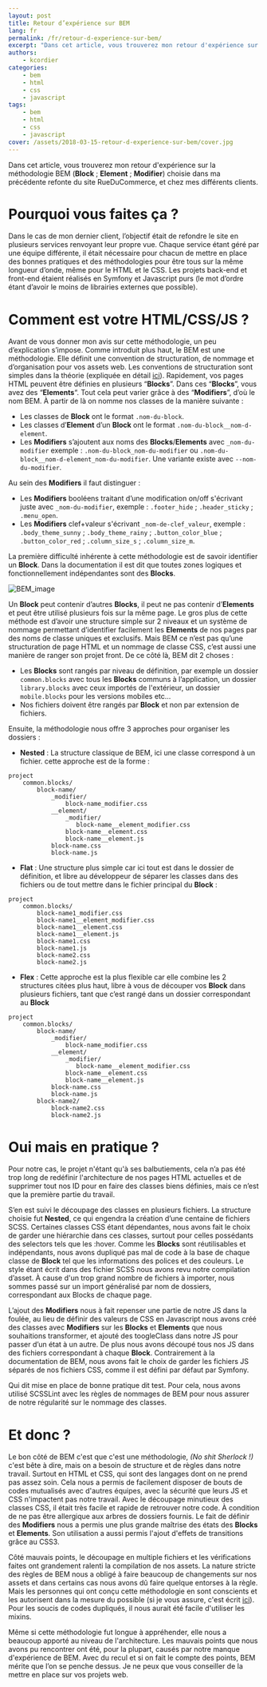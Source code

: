 ```yaml
---
layout: post
title: Retour d’expérience sur BEM
lang: fr
permalink: /fr/retour-d-experience-sur-bem/
excerpt: "Dans cet article, vous trouverez mon retour d'expérience sur la méthodologie BEM (Block ; Element ; Modifier), choisie dans ma précédente refonte du..."
authors:
    - kcordier
categories:
    - bem
    - html
    - css
    - javascript
tags:
    - bem
    - html
    - css
    - javascript
cover: /assets/2018-03-15-retour-d-experience-sur-bem/cover.jpg
---
```


Dans cet article, vous trouverez mon retour d'expérience sur la méthodologie BEM (**Block** ; **Element** ; **Modifier**) choisie dans ma précédente refonte du site RueDuCommerce, et chez mes différents clients.
  
# Pourquoi vous faites ça ?  
  
Dans le cas de mon dernier client, l’objectif était de refondre le site en plusieurs services renvoyant leur propre vue. Chaque service étant géré par une équipe différente, il était nécessaire pour chacun de mettre en place des bonnes pratiques et des méthodologies pour être tous sur la même longueur d’onde, même pour le HTML et le CSS. Les projets back-end et front-end étaient réalisés en Symfony et Javascript purs (le mot d’ordre étant d’avoir le moins de librairies externes que possible).
  
# Comment est votre HTML/CSS/JS ?

Avant de vous donner mon avis sur cette méthodologie, un peu d’explication s’impose. Comme introduit plus haut, le BEM est une méthodologie. Elle définit une convention de structuration, de nommage et d’organisation pour vos assets web. Les conventions de structuration sont simples dans la théorie (expliquée en détail [ici](https://en.bem.info)). Rapidement, vos pages HTML peuvent être définies en plusieurs “**Blocks**”. Dans ces “**Blocks**”, vous avez des “**Elements**“. Tout cela peut varier grâce à des “**Modifiers**”, d’où le nom BEM. À partir de là on nomme nos classes de la manière suivante :

 - Les classes de **Block** ont le format `.nom-du-block`.
 - Les classes d’**Element** d’un **Block** ont le format `.nom-du-block__nom-d-element`.
 - Les **Modifiers** s’ajoutent aux noms des **Blocks**/**Elements** avec `_nom-du-modifier` exemple : `.nom-du-block_nom-du-modifier` ou `.nom-du-block__nom-d-element_nom-du-modifier`.
Une variante existe avec `--nom-du-modifier`.

Au sein des **Modifiers** il faut distinguer :
 - Les **Modifiers** booléens traitant d’une modification on/off s'écrivant juste avec `_nom-du-modifier`, exemple : `.footer_hide` ; `.header_sticky` ; `.menu_open`.
- Les **Modifiers** clef+valeur s'écrivant `_nom-de-clef_valeur`, exemple : `.body_theme_sunny` ; `.body_theme_rainy` ; `.button_color_blue` ; `.button_color_red` ; `.column_size_s` ; `.column_size_m`.

La première difficulté inhérente à cette méthodologie est de savoir identifier un **Block**. Dans la documentation il est dit que toutes zones logiques et fonctionnellement indépendantes sont des **Blocks**.

![BEM_image]({{site.baseurl}}/assets/2018-03-15-retour-d-experience-sur-bem/bem_image.png)

Un **Block** peut contenir d’autres **Blocks**, il peut ne pas contenir d’**Elements** et peut être utilisé plusieurs fois sur la même page.
Le gros plus de cette méthode est d’avoir une structure simple sur 2 niveaux et un système de nommage permettant d’identifier facilement les **Elements** de nos pages par des noms de classe uniques et exclusifs.
Mais BEM ce n’est pas qu’une structuration de page HTML et un nommage de classe CSS, c’est aussi une manière de ranger son projet front.
De ce côté là, BEM dit 2 choses :
 - Les **Blocks** sont rangés par niveau de définition, par exemple un dossier `common.blocks` avec tous les **Blocks** communs à l’application, un dossier `library.blocks` avec ceux importés de l'extérieur, un dossier `mobile.blocks` pour les versions mobiles etc...
 - Nos fichiers doivent être rangés par **Block** et non par extension de fichiers.

Ensuite, la méthodologie nous offre 3 approches pour organiser les dossiers :
 - **Nested** : La structure classique de BEM, ici une classe correspond à un fichier. cette approche est de la forme :
```
project
    common.blocks/
        block-name/
            _modifier/
                block-name_modifier.css                     
            __element/
                _modifier/
                   block-name__element_modifier.css
                block-name__element.css
                block-name__element.js
            block-name.css
            block-name.js
```
 - **Flat** : Une structure plus simple car ici tout est dans le dossier de définition, et libre au développeur de séparer les classes dans des fichiers ou de tout mettre dans le fichier principal du **Block** :
```
project 
    common.blocks/
        block-name1_modifier.css                     
        block-name1__element_modifier.css
        block-name1__element.css
        block-name1__element.js
        block-name1.css
        block-name1.js        
        block-name2.css
        block-name2.js       
```
 - **Flex** : Cette approche est la plus flexible car elle combine les 2 structures citées plus haut, libre à vous de découper vos **Block** dans plusieurs fichiers, tant que c’est rangé dans un dossier correspondant au **Block**
```
project 
    common.blocks/
        block-name/
            _modifier/
                block-name_modifier.css                     
            __element/
                _modifier/
                   block-name__element_modifier.css
                block-name__element.css
                block-name__element.js
            block-name.css
            block-name.js
        block-name2/
            block-name2.css
            block-name2.js
```

# Oui mais en pratique ?

Pour notre cas, le projet n'étant qu'à ses balbutiements, cela n’a pas été trop long de redéfinir l'architecture de nos pages HTML actuelles et de supprimer tout nos ID pour en faire des classes biens définies, mais ce n’est que la première partie du travail.

S’en est suivi le découpage des classes en plusieurs fichiers. La structure choisie fut **Nested**, ce qui engendra la création d’une centaine de fichiers SCSS. Certaines classes CSS étant dépendantes, nous avons fait le choix de garder une hiérarchie dans ces classes, surtout pour celles possédants des selectors tels que les :hover.
Comme les **Blocks** sont réutilisables et indépendants, nous avons dupliqué pas mal de code à la base de chaque classe de **Block** tel que les informations des polices et des couleurs.
Le style étant écrit dans des fichier SCSS nous avons revu notre compilation d’asset. À cause d'un trop grand nombre de fichiers à importer, nous sommes passé sur un import généralisé par nom de dossiers, correspondant aux Blocks de chaque page.

L’ajout des **Modifiers** nous à fait repenser une partie de notre JS dans la foulée, au lieu de définir des valeurs de CSS en Javascript nous avons créé des classes avec **Modifiers** sur les **Blocks** et **Elements** que nous souhaitions transformer, et ajouté des toogleClass dans notre JS pour passer d’un état à un autre. De plus nous avons découpé tous nos JS dans des fichiers correspondant à chaque **Block**. Contrairement à la documentation de BEM, nous avons fait le choix de garder les fichiers JS séparés de nos fichiers CSS, comme il est défini par défaut par Symfony.

Qui dit mise en place de bonne pratique dit test. Pour cela, nous avons utilisé SCSSLint avec les règles de nommages de BEM pour nous assurer de notre régularité sur le nommage des classes.

# Et donc ?

Le bon côté de BEM c'est que c'est une méthodologie, *(No shit Sherlock !)* c'est bête à dire, mais on a besoin de structure et de règles dans notre travail. Surtout en HTML et CSS, qui sont des langages dont on ne prend pas assez soin.
Cela nous a permis de facilement disposer de bouts de codes mutualisés avec d'autres équipes, avec la sécurité que leurs JS et CSS n'impactent pas notre travail.
Avec le découpage minutieux des classes CSS, il était très facile et rapide de retrouver notre code. À condition de ne pas être allergique aux arbres de dossiers fournis.
Le fait de définir des **Modifiers** nous a permis une plus grande maîtrise des états des **Blocks** et **Elements**. Son utilisation a aussi permis l'ajout d'effets de transitions grâce au CSS3.

Côté mauvais points, le découpage en multiple fichiers et les vérifications faites ont grandement ralenti la compilation de nos assets. La nature stricte des règles de BEM nous a obligé à faire beaucoup de changements sur nos assets et dans certains cas nous avons dû faire quelque entorses à la règle. Mais les personnes qui ont conçu cette méthodologie en sont conscients et les autorisent dans la mesure du possible (si je vous assure, c'est écrit [ici](https://en.bem.info/methodology/css/#nested-selectors)). Pour les soucis de codes dupliqués, il nous aurait été facile d'utiliser les mixins.

Même si cette méthodologie fut longue à appréhender, elle nous a beaucoup apporté au niveau de l'architecture. Les mauvais points que nous avons pu rencontrer ont été, pour la plupart, causés par notre manque d'expérience de BEM. Avec du recul et si on fait le compte des points, BEM mérite que l’on se penche dessus. Je ne peux que vous conseiller de la mettre en place sur vos projets web.
